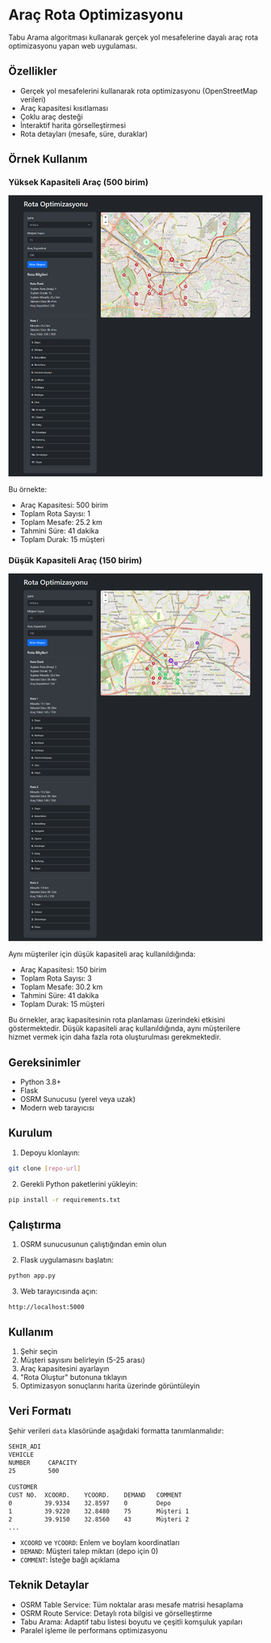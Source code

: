 # Araç Rota Optimizasyonu

Tabu Arama algoritması kullanarak gerçek yol mesafelerine dayalı araç rota optimizasyonu yapan web uygulaması.

## Özellikler

- Gerçek yol mesafelerini kullanarak rota optimizasyonu (OpenStreetMap verileri)
- Araç kapasitesi kısıtlaması
- Çoklu araç desteği
- İnteraktif harita görselleştirmesi
- Rota detayları (mesafe, süre, duraklar)

## Örnek Kullanım

### Yüksek Kapasiteli Araç (500 birim)
![Yüksek Kapasiteli Örnek](images/ornek1.png)

Bu örnekte:
- Araç Kapasitesi: 500 birim
- Toplam Rota Sayısı: 1
- Toplam Mesafe: 25.2 km
- Tahmini Süre: 41 dakika
- Toplam Durak: 15 müşteri

### Düşük Kapasiteli Araç (150 birim)
![Düşük Kapasiteli Örnek](images/ornek2.png)

Aynı müşteriler için düşük kapasiteli araç kullanıldığında:
- Araç Kapasitesi: 150 birim
- Toplam Rota Sayısı: 3
- Toplam Mesafe: 30.2 km
- Tahmini Süre: 41 dakika
- Toplam Durak: 15 müşteri

Bu örnekler, araç kapasitesinin rota planlaması üzerindeki etkisini göstermektedir. Düşük kapasiteli araç kullanıldığında, aynı müşterilere hizmet vermek için daha fazla rota oluşturulması gerekmektedir.

## Gereksinimler

- Python 3.8+
- Flask
- OSRM Sunucusu (yerel veya uzak)
- Modern web tarayıcısı

## Kurulum

1. Depoyu klonlayın:
```bash
git clone [repo-url]
```

2. Gerekli Python paketlerini yükleyin:
```bash
pip install -r requirements.txt
```

## Çalıştırma

1. OSRM sunucusunun çalıştığından emin olun

2. Flask uygulamasını başlatın:
```bash
python app.py
```

3. Web tarayıcısında açın:
```
http://localhost:5000
```

## Kullanım

1. Şehir seçin
2. Müşteri sayısını belirleyin (5-25 arası)
3. Araç kapasitesini ayarlayın
4. "Rota Oluştur" butonuna tıklayın
5. Optimizasyon sonuçlarını harita üzerinde görüntüleyin

## Veri Formatı

Şehir verileri `data` klasöründe aşağıdaki formatta tanımlanmalıdır:

```
SEHIR_ADI
VEHICLE
NUMBER     CAPACITY
25         500

CUSTOMER
CUST NO.  XCOORD.    YCOORD.    DEMAND   COMMENT
0         39.9334    32.8597    0        Depo
1         39.9220    32.8480    75       Müşteri 1
2         39.9150    32.8560    43       Müşteri 2
...
```

- `XCOORD` ve `YCOORD`: Enlem ve boylam koordinatları
- `DEMAND`: Müşteri talep miktarı (depo için 0)
- `COMMENT`: İsteğe bağlı açıklama

## Teknik Detaylar

- OSRM Table Service: Tüm noktalar arası mesafe matrisi hesaplama
- OSRM Route Service: Detaylı rota bilgisi ve görselleştirme
- Tabu Arama: Adaptif tabu listesi boyutu ve çeşitli komşuluk yapıları
- Paralel işleme ile performans optimizasyonu
